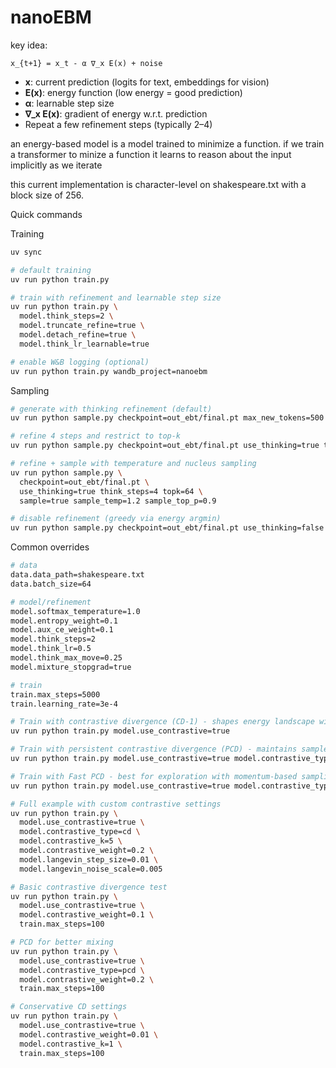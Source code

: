 # nanoEBM

key idea:
```
x_{t+1} = x_t - α ∇_x E(x) + noise
```
- **x**: current prediction (logits for text, embeddings for vision)
- **E(x)**: energy function (low energy = good prediction)
- **α**: learnable step size
- **∇_x E(x)**: gradient of energy w.r.t. prediction
- Repeat a few refinement steps (typically 2–4)

an energy-based model is a model trained to minimize a function. if we train a transformer to minize a function it learns to reason about the input implicitly as we iterate

this current implementation is character-level on shakespeare.txt with a block size of 256.

Quick commands

Training
```bash
uv sync

# default training
uv run python train.py

# train with refinement and learnable step size
uv run python train.py \
  model.think_steps=2 \
  model.truncate_refine=true \
  model.detach_refine=true \
  model.think_lr_learnable=true

# enable W&B logging (optional)
uv run python train.py wandb_project=nanoebm
```

Sampling
```bash
# generate with thinking refinement (default)
uv run python sample.py checkpoint=out_ebt/final.pt max_new_tokens=500 prompt="HAMLET:"

# refine 4 steps and restrict to top-k
uv run python sample.py checkpoint=out_ebt/final.pt use_thinking=true think_steps=4 topk=64

# refine + sample with temperature and nucleus sampling
uv run python sample.py \
  checkpoint=out_ebt/final.pt \
  use_thinking=true think_steps=4 topk=64 \
  sample=true sample_temp=1.2 sample_top_p=0.9

# disable refinement (greedy via energy argmin)
uv run python sample.py checkpoint=out_ebt/final.pt use_thinking=false
```

Common overrides
```bash
# data
data.data_path=shakespeare.txt
data.batch_size=64

# model/refinement
model.softmax_temperature=1.0
model.entropy_weight=0.1
model.aux_ce_weight=0.1
model.think_steps=2
model.think_lr=0.5
model.think_max_move=0.25
model.mixture_stopgrad=true

# train
train.max_steps=5000
train.learning_rate=3e-4
```

```bash
# Train with contrastive divergence (CD-1) - shapes energy landscape with negative samples
uv run python train.py model.use_contrastive=true

# Train with persistent contrastive divergence (PCD) - maintains sample chains across batches
uv run python train.py model.use_contrastive=true model.contrastive_type=pcd

# Train with Fast PCD - best for exploration with momentum-based sampling
uv run python train.py model.use_contrastive=true model.contrastive_type=fast_pcd

# Full example with custom contrastive settings
uv run python train.py \
  model.use_contrastive=true \
  model.contrastive_type=cd \
  model.contrastive_k=5 \
  model.contrastive_weight=0.2 \
  model.langevin_step_size=0.01 \
  model.langevin_noise_scale=0.005

# Basic contrastive divergence test
uv run python train.py \
  model.use_contrastive=true \
  model.contrastive_weight=0.1 \
  train.max_steps=100

# PCD for better mixing
uv run python train.py \
  model.use_contrastive=true \
  model.contrastive_type=pcd \
  model.contrastive_weight=0.2 \
  train.max_steps=100

# Conservative CD settings
uv run python train.py \
  model.use_contrastive=true \
  model.contrastive_weight=0.01 \
  model.contrastive_k=1 \
  train.max_steps=100
```